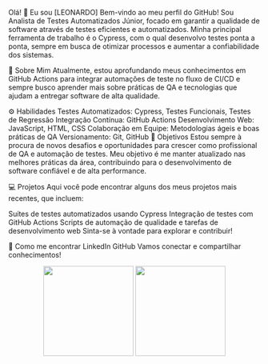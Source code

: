Olá! 👋 Eu sou [LEONARDO]
Bem-vindo ao meu perfil do GitHub! Sou Analista de Testes Automatizados Júnior, focado em garantir a qualidade de software através de testes eficientes e automatizados. Minha principal ferramenta de trabalho é o Cypress, com o qual desenvolvo testes ponta a ponta, sempre em busca de otimizar processos e aumentar a confiabilidade dos sistemas.

🚀 Sobre Mim
Atualmente, estou aprofundando meus conhecimentos em GitHub Actions para integrar automações de teste no fluxo de CI/CD e sempre busco aprender mais sobre práticas de QA e tecnologias que ajudam a entregar software de alta qualidade.

⚙️ Habilidades
Testes Automatizados: Cypress, Testes Funcionais, Testes de Regressão
Integração Contínua: GitHub Actions
Desenvolvimento Web: JavaScript, HTML, CSS
Colaboração em Equipe: Metodologias ágeis e boas práticas de QA
Versionamento: Git, GitHub
🎯 Objetivos
Estou sempre à procura de novos desafios e oportunidades para crescer como profissional de QA e automação de testes. Meu objetivo é me manter atualizado nas melhores práticas da área, contribuindo para o desenvolvimento de software confiável e de alta performance.

💻 Projetos
Aqui você pode encontrar alguns dos meus projetos mais recentes, que incluem:

Suítes de testes automatizados usando Cypress
Integração de testes com GitHub Actions
Scripts de automação de qualidade e tarefas de desenvolvimento web
Sinta-se à vontade para explorar e contribuir!

🔗 Como me encontrar
LinkedIn
GitHub
Vamos conectar e compartilhar conhecimentos!

<div align="center"> <img height="180em" src="https://github-readme-stats.vercel.app/api?username=seu-usuario&show_icons=true&theme=dracula&include_all_commits=true&count_private=true"/> <img height="180em" src="https://github-readme-stats.vercel.app/api/top-langs/?username=seu-usuario&layout=compact&langs_count=7&theme=dracula"/> </div>
